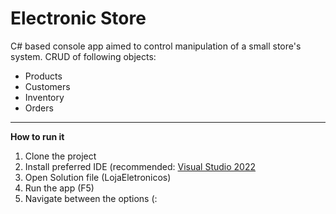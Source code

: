 # Electronic Store

C# based console app aimed to control manipulation of a small store's system.
CRUD of following objects:
- Products
- Customers
- Inventory
- Orders

-------

**How to run it**

 1. Clone the project
 2. Install preferred IDE (recommended: [Visual Studio 2022](https://visualstudio.microsoft.com/vs//)
 3. Open Solution file (LojaEletronicos)
 4. Run the app (F5)
 5. Navigate between the options (: